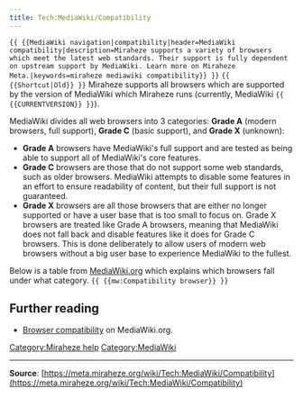 ```yaml
---
title: Tech:MediaWiki/Compatibility
---
```


 `{{ {{MediaWiki navigation|compatibility|header=MediaWiki compatibility|description=Miraheze supports a variety of browsers which meet the latest web standards. Their support is fully dependent on upstream support by MediaWiki. Learn more on Miraheze Meta.|keywords=miraheze mediawiki compatibility}} }}` `{{ {{Shortcut|Old}} }}`
Miraheze supports all browsers which are supported by the version of MediaWiki which Miraheze runs (currently, MediaWiki `{{ {{CURRENTVERSION}} }}`).

MediaWiki divides all web browsers into 3 categories: **Grade A** (modern browsers, full support), **Grade C** (basic support), and **Grade X** (unknown):

* **Grade A** browsers have MediaWiki's full support and are tested as being able to support all of MediaWiki's core features.
* **Grade C** browsers are those that do not support some web standards, such as older browsers. MediaWiki attempts to disable some features in an effort to ensure readability of content, but their full support is not guaranteed.
* **Grade X** browsers are all those browsers that are either no longer supported or have a user base that is too small to focus on. Grade X browsers are treated like Grade A browsers, meaning that MediaWiki does not fall back and disable features like it does for Grade C browsers. This is done deliberately to allow users of modern web browsers without a big user base to experience MediaWiki to the fullest.

Below is a table from [MediaWiki.org](https://meta.miraheze.org/wiki/mw:) which explains which browsers fall under what category. `{{ {{mw:Compatibility browser}} }}`
## Further reading 

* [Browser compatibility](https://meta.miraheze.org/wiki/mw:Compatibility#Browsers) on MediaWiki.org.

[Category:Miraheze help](https://meta.miraheze.org/wiki/Category:Miraheze_help)
[Category:MediaWiki](https://meta.miraheze.org/wiki/Category:MediaWiki)

----
**Source**: [https://meta.miraheze.org/wiki/Tech:MediaWiki/Compatibility](https://meta.miraheze.org/wiki/Tech:MediaWiki/Compatibility)